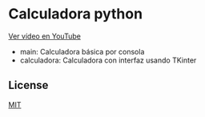 # Calculadora python

[Ver vídeo en YouTube](https://youtu.be/z_f4z5bxn9A)

* main: Calculadora básica por consola
* calculadora: Calculadora con interfaz usando TKinter

## License

[MIT](https://choosealicense.com/licenses/mit/)

